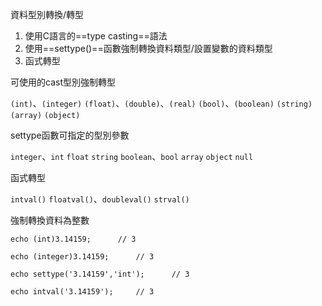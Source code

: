 資料型別轉換/轉型

1. 使用C語言的==type casting==語法
2. 使用==settype()==函數強制轉換資料類型/設置變數的資料類型
3. 函式轉型

可使用的cast型別強制轉型

`(int)`、`(integer)`
`(float)`、`(double)`、`(real)`
`(bool)`、`(boolean)`
`(string)`
`(array)`
`(object)`

settype函數可指定的型別參數

`integer`、`int`
`float`
`string`
`boolean`、`bool`
`array`
`object`
`null`

函式轉型

`intval()`
`floatval()`、`doubleval()`
`strval()`

強制轉換資料為整數
```
echo (int)3.14159;		// 3
```

```
echo (integer)3.14159;		// 3
```

```
echo settype('3.14159','int');		// 3
```

```
echo intval('3.14159');		// 3
```